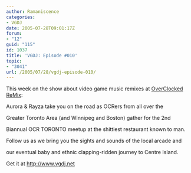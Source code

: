 ```yaml
---
author: Ramaniscence
categories:
- VGDJ
date: 2005-07-28T09:01:17Z
forum:
- "12"
guid: "115"
id: 1037
title: 'VGDJ: Episode #010'
topic:
- "3041"
url: /2005/07/28/vgdj-episode-010/
---
```


This week on the show about video game music remixes at [OverClocked ReMix](http://www.ocremix.org/):
  
Aurora & Rayza take you on the road as OCRers from all over the
  
Greater Toronto Area (and Winnipeg and Boston) gather for the 2nd
  
Biannual OCR TORONTO meetup at the shittiest restaurant known to man.
  
Follow us as we bring you the sights and sounds of the local arcade and
  
our eventual baby and ethnic clapping-ridden journey to Centre Island.

Get it at <a href="http://www.vgdj.net" target="_blank">http://www.vgdj.net</a>